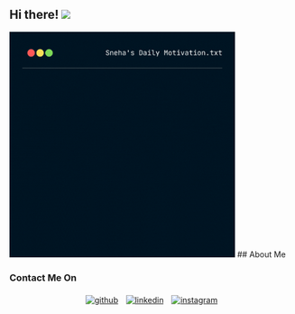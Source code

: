 ## Hi there! <img src="https://raw.githubusercontent.com/MartinHeinz/MartinHeinz/master/wave.gif" width="30px">
<img src="git.gif" width="400" height="400">
## About Me 


### Contact Me On
<p align="center">
	<a href="https://github.com/snehithabarukula"><img alt="github" width="10%" style="padding:5px" src="https://img.icons8.com/clouds/100/000000/github.png"/></a>
	<a href="https://www.linkedin.com/in/snehitha-barukula-bb69011a7/"><img alt="linkedin" width="10%" style="padding:5px" src="https://img.icons8.com/clouds/100/000000/linkedin.png"/></a>
	<a href="https://www.instagram.com/pinot_palette/"><img alt="instagram" width="10%" style="padding:5px" src="https://img.icons8.com/clouds/100/000000/instagram.png"/></a>
</p>


